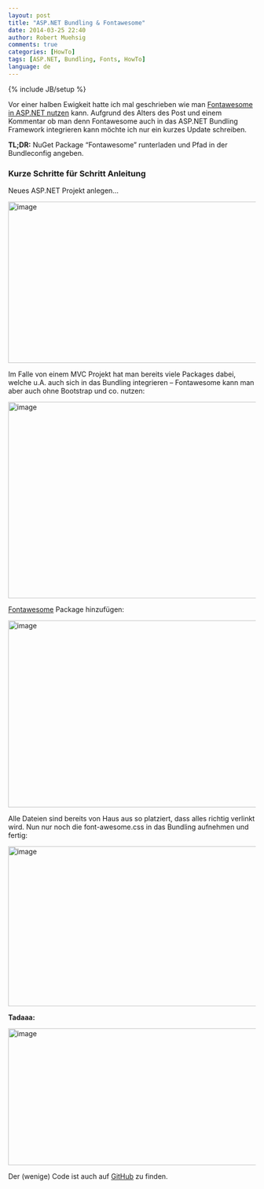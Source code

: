 ```yaml
---
layout: post
title: "ASP.NET Bundling & Fontawesome"
date: 2014-03-25 22:40
author: Robert Muehsig
comments: true
categories: [HowTo]
tags: [ASP.NET, Bundling, Fonts, HowTo]
language: de
---
```

{% include JB/setup %}
<p>Vor einer halben Ewigkeit hatte ich mal geschrieben wie man <a href="http://blog.codeinside.eu/2012/04/09/iconfont-font-awesome-in-asp-net-nutzen/comment-page-1/#comment-261654">Fontawesome in ASP.NET nutzen</a> kann. Aufgrund des Alters des Post und einem Kommentar ob man denn Fontawesome auch in das ASP.NET Bundling Framework integrieren kann möchte ich nur ein kurzes Update schreiben.</p> <p><strong>TL;DR:</strong> NuGet Package “Fontawesome” runterladen und Pfad in der Bundleconfig angeben.</p> <h3>Kurze Schritte für Schritt Anleitung</h3> <p>Neues ASP.NET Projekt anlegen…</p> <p><a href="{{BASE_PATH}}/assets/wp-images-de/image2004.png"><img title="image" style="border-top: 0px; border-right: 0px; background-image: none; border-bottom: 0px; padding-top: 0px; padding-left: 0px; border-left: 0px; display: inline; padding-right: 0px" border="0" alt="image" src="{{BASE_PATH}}/assets/wp-images-de/image_thumb1140.png" width="570" height="328"></a></p> <p>Im Falle von einem MVC Projekt hat man bereits viele Packages dabei, welche u.A. auch sich in das Bundling integrieren – Fontawesome kann man aber auch ohne Bootstrap und co. nutzen:</p> <p><a href="{{BASE_PATH}}/assets/wp-images-de/image2005.png"><img title="image" style="border-top: 0px; border-right: 0px; background-image: none; border-bottom: 0px; padding-top: 0px; padding-left: 0px; border-left: 0px; display: inline; padding-right: 0px" border="0" alt="image" src="{{BASE_PATH}}/assets/wp-images-de/image_thumb1141.png" width="570" height="399"></a></p> <p><a href="http://www.nuget.org/packages/FontAwesome/">Fontawesome</a> Package hinzufügen:</p> <p><a href="{{BASE_PATH}}/assets/wp-images-de/image2006.png"><img title="image" style="border-top: 0px; border-right: 0px; background-image: none; border-bottom: 0px; padding-top: 0px; padding-left: 0px; border-left: 0px; display: inline; padding-right: 0px" border="0" alt="image" src="{{BASE_PATH}}/assets/wp-images-de/image_thumb1142.png" width="570" height="380"></a></p> <p>Alle Dateien sind bereits von Haus aus so platziert, dass alles richtig verlinkt wird. Nun nur noch die font-awesome.css in das Bundling aufnehmen und fertig:</p> <p><a href="{{BASE_PATH}}/assets/wp-images-de/image2007.png"><img title="image" style="border-top: 0px; border-right: 0px; background-image: none; border-bottom: 0px; padding-top: 0px; padding-left: 0px; border-left: 0px; display: inline; padding-right: 0px" border="0" alt="image" src="{{BASE_PATH}}/assets/wp-images-de/image_thumb1143.png" width="570" height="325"></a></p> <p><strong>Tadaaa:</strong></p> <p><a href="{{BASE_PATH}}/assets/wp-images-de/image2008.png"><img title="image" style="border-top: 0px; border-right: 0px; background-image: none; border-bottom: 0px; padding-top: 0px; padding-left: 0px; border-left: 0px; display: inline; padding-right: 0px" border="0" alt="image" src="{{BASE_PATH}}/assets/wp-images-de/image_thumb1144.png" width="570" height="278"></a></p> <p>Der (wenige) Code ist auch auf <a href="https://github.com/Code-Inside/Samples/tree/master/2014/FontawesomeDemo">GitHub</a> zu finden.</p>
